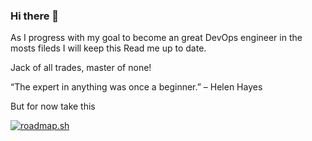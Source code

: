 ### Hi there 👋

As I progress with my goal to become an great DevOps engineer in the mosts fileds I will keep this Read me up to date.

Jack of all trades, master of none!

“The expert in anything was once a beginner.” – Helen Hayes

But for now take this

[![roadmap.sh](https://api.roadmap.sh/v1-badge/tall/6578d1865145316d25f53bbe?variant=dark)](https://roadmap.sh)


<!--
**Clankcoll/clankcoll** is a ✨ _special_ ✨ repository because its `README.md` (this file) appears on your GitHub profile.

Here are some ideas to get you started:

- 🔭 I’m currently working on ...
- 🌱 I’m currently learning ...
- 👯 I’m looking to collaborate on ...
- 🤔 I’m looking for help with ...
- 💬 Ask me about ...
- 📫 How to reach me: ...
- 😄 Pronouns: ...
- ⚡ Fun fact: ...
-->
